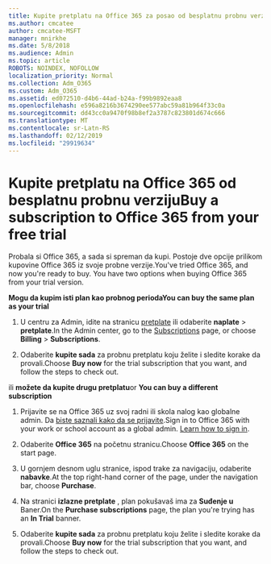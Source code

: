 ```yaml
---
title: Kupite pretplatu na Office 365 za posao od besplatnu probnu verziju
ms.author: cmcatee
author: cmcatee-MSFT
manager: mnirkhe
ms.date: 5/8/2018
ms.audience: Admin
ms.topic: article
ROBOTS: NOINDEX, NOFOLLOW
localization_priority: Normal
ms.collection: Adm_O365
ms.custom: Adm_O365
ms.assetid: ed072510-d4b6-44ad-b24a-f99b9892eaa8
ms.openlocfilehash: e596a8216b3674290ee577abc59a81b964f33c0a
ms.sourcegitcommit: dd43cc0a9470f98b8ef2a3787c823801d674c666
ms.translationtype: MT
ms.contentlocale: sr-Latn-RS
ms.lasthandoff: 02/12/2019
ms.locfileid: "29919634"
---
```

# <a name="buy-a-subscription-to-office-365-from-your-free-trial"></a><span data-ttu-id="51be0-102">Kupite pretplatu na Office 365 od besplatnu probnu verziju</span><span class="sxs-lookup"><span data-stu-id="51be0-102">Buy a subscription to Office 365 from your free trial</span></span>

<span data-ttu-id="51be0-p101">Probala si Office 365, a sada si spreman da kupi. Postoje dve opcije prilikom kupovine Office 365 iz svoje probne verzije.</span><span class="sxs-lookup"><span data-stu-id="51be0-p101">You've tried Office 365, and now you're ready to buy. You have two options when buying Office 365 from your trial version.</span></span>
  
 <span data-ttu-id="51be0-105">**Mogu da kupim isti plan kao probnog perioda**</span><span class="sxs-lookup"><span data-stu-id="51be0-105">**You can buy the same plan as your trial**</span></span>
  
1. <span data-ttu-id="51be0-106">U centru za Admin, idite na stranicu [pretplate](https://go.microsoft.com/fwlink/p/?linkid=842054) ili odaberite **naplate** \> **pretplate**.</span><span class="sxs-lookup"><span data-stu-id="51be0-106">In the Admin center, go to the [Subscriptions](https://go.microsoft.com/fwlink/p/?linkid=842054) page, or choose **Billing** \> **Subscriptions**.</span></span>
    
2. <span data-ttu-id="51be0-107">Odaberite **kupite sada** za probnu pretplatu koju želite i sledite korake da provali.</span><span class="sxs-lookup"><span data-stu-id="51be0-107">Choose **Buy now** for the trial subscription that you want, and follow the steps to check out.</span></span> 
    
<span data-ttu-id="51be0-108">ili **možete da kupite drugu pretplatu**</span><span class="sxs-lookup"><span data-stu-id="51be0-108">or **You can buy a different subscription**</span></span>
  
1. <span data-ttu-id="51be0-109">Prijavite se na Office 365 uz svoj radni ili skola nalog kao globalne admin. Da [biste saznali kako da se prijavite](https://support.office.com/article/e9eb7d51-5430-4929-91ab-6157c5a050b4).</span><span class="sxs-lookup"><span data-stu-id="51be0-109">Sign in to Office 365 with your work or school account as a global admin. [Learn how to sign in](https://support.office.com/article/e9eb7d51-5430-4929-91ab-6157c5a050b4).</span></span>
    
2. <span data-ttu-id="51be0-110">Odaberite **Office 365** na početnu stranicu.</span><span class="sxs-lookup"><span data-stu-id="51be0-110">Choose **Office 365** on the start page.</span></span> 
    
3. <span data-ttu-id="51be0-111">U gornjem desnom uglu stranice, ispod trake za navigaciju, odaberite **nabavke**.</span><span class="sxs-lookup"><span data-stu-id="51be0-111">At the top right-hand corner of the page, under the navigation bar, choose **Purchase**.</span></span>
    
4. <span data-ttu-id="51be0-112">Na stranici **izlazne pretplate** , plan pokušavaš ima za **Suđenje u** Baner.</span><span class="sxs-lookup"><span data-stu-id="51be0-112">On the **Purchase subscriptions** page, the plan you're trying has an **In Trial** banner.</span></span> 
    
5. <span data-ttu-id="51be0-113">Odaberite **kupite sada** za probnu pretplatu koju želite i sledite korake da provali.</span><span class="sxs-lookup"><span data-stu-id="51be0-113">Choose **Buy now** for the trial subscription that you want, and follow the steps to check out.</span></span> 
    

